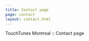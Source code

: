 ```yaml
---
title: Contact page
page: contact
layout: contact.html
---
```


TouchTunes Montreal :: Contact page
